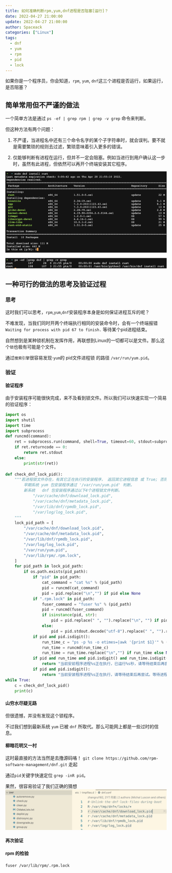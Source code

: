 ```yaml
---
title: 如何准确判断rpm,yum,dnf进程是否阻塞[运行]？
date: 2022-04-27 21:00:00
update: 2022-04-27 21:00:00
author: Spaceack
categories: ["Linux"]
tags: 
  - dnf
  - yum
  - rpm
  - pid
  - lock
---
```


如果你是一个程序员，你会知道，`rpm`, `yum`, `dnf`这三个进程是否运行，如果运行，是否阻塞？

## 简单常用但不严谨的做法

一个简单方法是通过 `ps -ef | grep rpm | grep -v grep` 命令来判断。

但这种方法有两个问题：
1. 不严谨，当进程名中还有三个命令名字的某个子字符串时，就会误判。要不就是需要繁琐的规则去过滤，繁琐意味着引入更多的错误。

2. 仅能够判断有进程在运行，但并不一定会阻塞。例如当进行到用户确认这一步时，虽然有此进程，但依然可以再开个终端安装其它程序。

![install_rust](481697212615314.png)

![ps -ef|grep dnf](380132136941065.png)

## 一种可行的做法的思考及验证过程

### 思考

这时我们可以思考，`rpm`,`yum`,`dnf`安装程序本身是如何保证进程互斥的呢？

不难发现，当我们同时开两个终端执行相同的安装命令时，会有一个终端报错`Waiting for process with pid 67 to finish.` 等待某个pid进程结束。

自然想到是某种锁机制在发挥作用，再联想到Linux的一切都可以是文件。那么这个`锁`也极有可能是个文件。

通过`搜索引擎`很容易发现·`yum`的 pid文件进程锁 的路径 `/var/run/yum.pid`。

### 验证

#### 验证程序

由于安装程序可能很快完成，来不及看到锁文件。所以我们可以快速实现一个简易的验证程序：

```python
import os
import shutil
import time
import subprocess
def runcmd(command):
    ret = subprocess.run(command, shell=True, timeout=60, stdout=subprocess.PIPE, stderr=subprocess.PIPE, encoding="utf-8")
    if ret.returncode == 0:
        return ret.stdout
    else:
        print(str(ret))

def check_dnf_lock_pid():
    """若进程锁文件存在，有其它正在执行的安装程序， 返回其它进程信息 或 True; 否则返回 None
        早期系统 yum 包安装程序通过 '/var/run/yum.pid' 判断。
        新系统   dnf 包安装程序通过以下4个进程锁文件判断。
            "/var/cache/dnf/download_lock.pid",
            "/var/cache/dnf/metadata_lock.pid",
            "/var/lib/dnf/rpmdb_lock.pid",
            "/var/log/log_lock.pid",
    """
    lock_pid_path = [
        "/var/cache/dnf/download_lock.pid",
        "/var/cache/dnf/metadata_lock.pid",
        "/var/lib/dnf/rpmdb_lock.pid",
        "/var/log/log_lock.pid",
        "/var/run/yum.pid",
        "/var/lib/rpm/.rpm.lock",
    ]
    for pid_path in lock_pid_path:
        if os.path.exists(pid_path):
            if "pid" in pid_path:
                cat_command = "cat %s" % (pid_path)
                pid = runcmd(cat_command)
                pid = pid.replace("\n","") if pid else None
            if ".rpm.lock" in pid_path:
                fuser_command = "fuser %s" % (pid_path)
                pid = runcmd(fuser_command)
                if isinstance(pid, str):
                    pid = pid.replace(" ", "").replace("\n", "") if pid else None
                else:
                    pid = pid.stdout.decode("utf-8").replace(" ", "").replace("\n", "") if pid else None
            if pid and pid.isdigit():
                run_time_c = "ps -p %s -o etimes=|awk '{print $1}'" % (pid)
                run_time = runcmd(run_time_c)
                run_time = run_time.replace("\n","") if run_time else None
            if pid and run_time and pid.isdigit() and run_time.isdigit():
                return "当前安前程序进程%s正在执行，已运行%s秒，请等待结束后再尝试。等待进程%s" % (pid, run_time, pid_path,)
            if pid and pid.isdigit():
                return "当前安装程序进程%s正在执行，请等待结束后再尝试。等待进程%s" % (pid, pid_path,)
while True:
    c = check_dnf_lock_pid()
    print(c)
```

#### 山穷水尽疑无路

但很遗憾，并没有发现这个锁程序。

不过我们想到最新系统 `yum` 已被 `dnf` 所取代。那么可能网上都是一些过时的信息。

#### 柳暗花明又一村

这时最直接的方法当然是去撸源码咯！
`git clone https://github.com/rpm-software-management/dnf.git` 走起

通过`pid`关键字快速定位 `grep -inR pid`。

果然，很容易验证了我们正确的猜想
![dnf-pid-path](161477200889469.png)


#### 再次验证

#### rpm 的检验

`fuser /var/lib/rpm/.rpm.lock`

